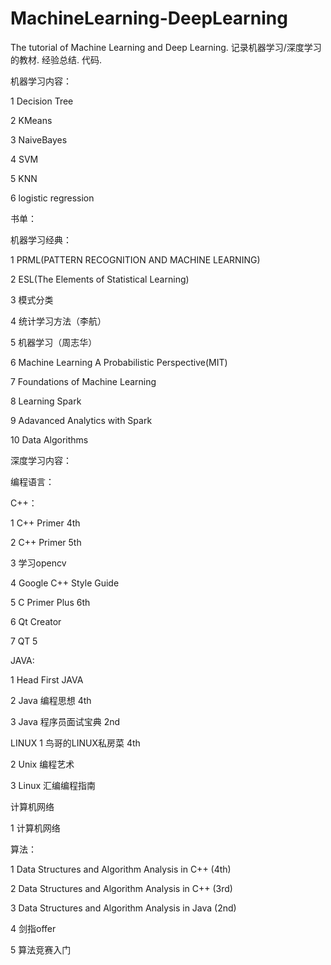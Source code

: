 # MachineLearning-DeepLearning
The tutorial of Machine Learning and Deep Learning. 记录机器学习/深度学习的教材. 经验总结. 代码. 

机器学习内容：

1 Decision Tree 

2 KMeans

3 NaiveBayes

4 SVM 

5 KNN

6 logistic regression

书单：

机器学习经典：

1 PRML(PATTERN RECOGNITION AND MACHINE LEARNING)

2 ESL(The Elements of Statistical Learning)

3 模式分类

4 统计学习方法（李航）

5 机器学习（周志华）

6 Machine Learning A Probabilistic Perspective(MIT)

7 Foundations of Machine Learning

8 Learning Spark

9 Adavanced Analytics with Spark

10 Data Algorithms

深度学习内容：

编程语言：

C++： 

1 C++ Primer 4th

2 C++ Primer 5th

3 学习opencv

4 Google C++ Style Guide

5 C Primer Plus 6th

6 Qt Creator

7 QT 5 

JAVA:

1 Head First JAVA

2 Java 编程思想 4th

3 Java 程序员面试宝典 2nd

LINUX
1 鸟哥的LINUX私房菜 4th

2 Unix 编程艺术

3 Linux 汇编编程指南

计算机网络

1 计算机网络

算法：

1 Data Structures and Algorithm Analysis in C++ (4th)

2 Data Structures and Algorithm Analysis in C++ (3rd)

3 Data Structures and Algorithm Analysis in Java (2nd)

4 剑指offer

5 算法竞赛入门
